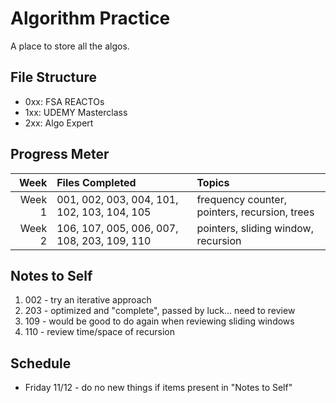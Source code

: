 # Algorithm Practice

A place to store all the algos.

## File Structure

- 0xx: FSA REACTOs
- 1xx: UDEMY Masterclass
- 2xx: Algo Expert

## Progress Meter

|   Week | Files Completed                             | Topics                                        |
| -----: | :------------------------------------------ | :-------------------------------------------- |
| Week 1 | 001, 002, 003, 004, 101, 102, 103, 104, 105 | frequency counter, pointers, recursion, trees |
| Week 2 | 106, 107, 005, 006, 007, 108, 203, 109, 110 | pointers, sliding window, recursion           |

## Notes to Self

1. 002 - try an iterative approach
2. 203 - optimized and "complete", passed by luck... need to review
3. 109 - would be good to do again when reviewing sliding windows
4. 110 - review time/space of recursion

## Schedule

- Friday 11/12 - do no new things if items present in "Notes to Self"

